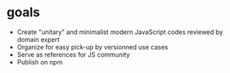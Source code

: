 # goals
* Create "unitary" and minimalist modern JavaScript codes reviewed by domain expert
* Organize for easy pick-up by versionned use cases
* Serve as references for JS community
* Publish on npm
